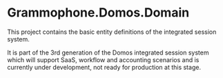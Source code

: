 # Grammophone.Domos.Domain
This project contains the basic entity definitions 
of the integrated session system.

It is part of the 3rd generation of the Domos integrated session system which will support SaaS, 
workflow and accounting scenarios and is currently under development, not ready for production at this stage.
